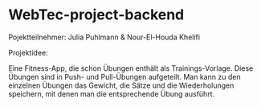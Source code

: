 # WebTec-project-backend
Pojektteilnehmer: Julia Puhlmann & Nour-El-Houda Khelifi


Projektidee:

Eine Fitness-App, die schon Übungen enthält als Trainings-Vorlage. Diese Übungen sind in Push- und Pull-Übungen aufgeteilt.
Man kann zu den einzelnen Übungen das Gewicht, die Sätze und die Wiederholungen speichern, mit denen man die entsprechende Übung ausführt.
